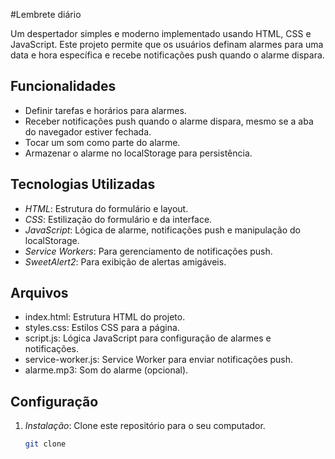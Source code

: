 #Lembrete diário

Um despertador simples e moderno implementado usando HTML, CSS e JavaScript. Este projeto permite que os usuários definam alarmes para uma data e hora específica e recebe notificações push quando o alarme dispara.

## Funcionalidades

- Definir tarefas e horários para alarmes.
- Receber notificações push quando o alarme dispara, mesmo se a aba do navegador estiver fechada.
- Tocar um som como parte do alarme.
- Armazenar o alarme no localStorage para persistência.

## Tecnologias Utilizadas

- *HTML*: Estrutura do formulário e layout.
- *CSS*: Estilização do formulário e da interface.
- *JavaScript*: Lógica de alarme, notificações push e manipulação do localStorage.
- *Service Workers*: Para gerenciamento de notificações push.
- *SweetAlert2*: Para exibição de alertas amigáveis.

## Arquivos

- index.html: Estrutura HTML do projeto.
- styles.css: Estilos CSS para a página.
- script.js: Lógica JavaScript para configuração de alarmes e notificações.
- service-worker.js: Service Worker para enviar notificações push.
- alarme.mp3: Som do alarme (opcional).

## Configuração

1. *Instalação*: Clone este repositório para o seu computador.
   
   ```bash
   git clone
